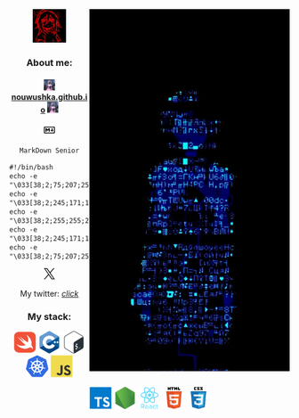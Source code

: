 
<img align="right" src="img/uwushka.jpg" width="360px" height="650px">

<div align="center">
<img src="img/uwuicon.jpg" title="uwushka" width="60" height="60">

### About me:


#### <img src="img/uwusiteicon.jpg" title="site" width="20" height="20"> [**nouwushka.github.io**](https://nouwushka.github.io) <img src="uwusiteicon.jpg" title="site" width="20" height="20">


<img src="https://github.com/devicons/devicon/blob/master/icons/markdown/markdown-original.svg" width="20" height="20">

  `MarkDown Senior`

<div align="left">

```shell
#!/bin/bash
echo -e "\033[38;2;75;207;251m█████████████████████"
echo -e "\033[38;2;245;171;185m█████████████████████"
echo -e "\033[38;2;255;255;255m█████████████████████"
echo -e "\033[38;2;245;171;185m█████████████████████"
echo -e "\033[38;2;75;207;251m█████████████████████"
```
</div>

<img src="https://github.com/devicons/devicon/blob/master/icons/twitter/twitter-original.svg" width="20" height="20">

My twitter: [*click*](https://x.com/nouwushka)

### My stack:
<img src="https://github.com/devicons/devicon/blob/master/icons/swift/swift-original.svg" title="swift" alt="Swift" width="40" height="40">
<img src="https://github.com/devicons/devicon/blob/master/icons/cplusplus/cplusplus-original.svg" title="c++" alt="C++" width="40" height="40">
<img src="https://github.com/devicons/devicon/blob/master/icons/bash/bash-original.svg" title="bash" alt="Bash" width="40" height="40">
<img src="https://github.com/devicons/devicon/blob/master/icons/kubernetes/kubernetes-original.svg" title="kubernetes" alt="Kubernetes" width="40" height="40">
<img src="https://github.com/devicons/devicon/blob/master/icons/javascript/javascript-original.svg" title="JavaScript" alt="JavaScript" width="40" height="40">
<p>
<img src="https://github.com/devicons/devicon/blob/master/icons/typescript/typescript-original.svg" title="TypeScript" alt="TypeScript" width="40" height="40">
<img src="https://github.com/devicons/devicon/blob/master/icons/nodejs/nodejs-original.svg" title="Node.js" alt="Node.js" width="40" height="40">
<img src="https://github.com/devicons/devicon/blob/master/icons/react/react-original-wordmark.svg" title="React" alt="React" width="40" height="40">
<img src="https://github.com/devicons/devicon/blob/master/icons/html5/html5-original-wordmark.svg" title="HTML5" alt="HTML5" width="40" height="40">
<img src="https://github.com/devicons/devicon/blob/master/icons/css3/css3-original-wordmark.svg" title="CSS" alt="CSS" width="40" height="40">
</p>
